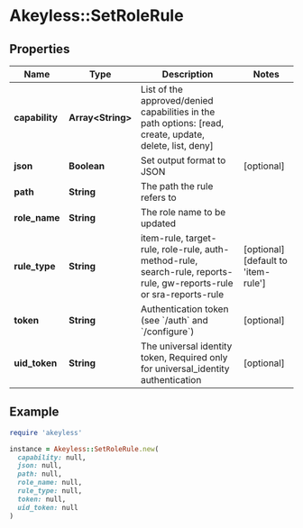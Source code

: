 # Akeyless::SetRoleRule

## Properties

| Name | Type | Description | Notes |
| ---- | ---- | ----------- | ----- |
| **capability** | **Array&lt;String&gt;** | List of the approved/denied capabilities in the path options: [read, create, update, delete, list, deny] |  |
| **json** | **Boolean** | Set output format to JSON | [optional] |
| **path** | **String** | The path the rule refers to |  |
| **role_name** | **String** | The role name to be updated |  |
| **rule_type** | **String** | item-rule, target-rule, role-rule, auth-method-rule, search-rule, reports-rule, gw-reports-rule or sra-reports-rule | [optional][default to &#39;item-rule&#39;] |
| **token** | **String** | Authentication token (see &#x60;/auth&#x60; and &#x60;/configure&#x60;) | [optional] |
| **uid_token** | **String** | The universal identity token, Required only for universal_identity authentication | [optional] |

## Example

```ruby
require 'akeyless'

instance = Akeyless::SetRoleRule.new(
  capability: null,
  json: null,
  path: null,
  role_name: null,
  rule_type: null,
  token: null,
  uid_token: null
)
```

